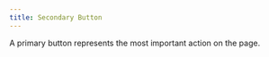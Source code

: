 ```yaml
---
title: Secondary Button
---
```


A primary button represents the most important action on the page.

